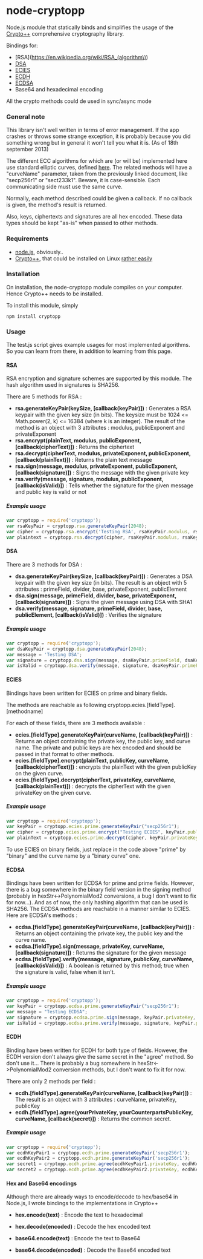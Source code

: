 node-cryptopp
================

Node.js module that statically binds and simplifies the usage of the [Crypto++](http://cryptopp.com) comprehensive cryptography library.

Bindings for:
* [RSA](https://en.wikipedia.org/wiki/RSA_(algorithm\))
* [DSA](https://en.wikipedia.org/wiki/Digital_Signature_Algorithm) 
* [ECIES](https://en.wikipedia.org/wiki/ECIES) 
* [ECDH](https://en.wikipedia.org/wiki/ECDH)
* [ECDSA](https://en.wikipedia.org/wiki/ECDSA)
* Base64 and hexadecimal encoding

All the crypto methods could de used in sync/async mode

### General note

This library isn't well written in terms of error management. If the app crashes or throws some strange exception, it is probably because you did something wrong but in general it won't tell you what it is. (As of 18th september 2013)

The different ECC algorithms for which are (or will be) implemented here use standard elliptic curves, defined [here](http://www.secg.org/collateral/sec2_final.pdf). The related methods will have a "curveName" parameter, taken from the previously linked document, like "secp256r1" or "sect233k1". Beware, it is case-sensible. Each communicating side must use the same curve.

Normally, each method described could be given a callback. If no callback is given, the method's result is returned.

Also, keys, ciphertexts and signatures are all hex encoded. These data types should be kept "as-is" when passed to other methods.

### Requirements
* [node.js](http://nodejs.org), obviously..
* [Crypto++](http://cryptopp.com), that could be installed on Linux [rather easily](http://cryptopp.com/wiki/Linux#Distribution_Package)

### Installation

On installation, the node-cryptopp module compiles on your computer. Hence Crypto++ needs to be installed.

To install this module, simply

```shell
npm install cryptopp
```

### Usage

The test.js script gives example usages for most implemented algorithms. So you can learn from there, in addition to learning from this page.

#### RSA

RSA encryption and signature schemes are supported by this module. The hash algorithm used in signatures is SHA256.

There are 5 methods for RSA :

* __rsa.generateKeyPair(keySize, [callback(keyPair)])__ : Generates a RSA keypair with the given key size (in bits). The keysize must be 1024 <= Math.power(2, k) <= 16384 (where k is an integer). The result of the method is an object with 3 attributes : modulus, publicExponent and privateExponent
* __rsa.encrypt(plainText, modulus, publicExponent, [callback(cipherText)])__ : Returns the ciphertext
* __rsa.decrypt(cipherText, modulus, privateExponent, publicExponent, [callback(plainText)])__ : Returns the plain text message
* __rsa.sign(message, modulus, privateExponent, publicExponent, [callback(signature)])__ : Signs the message with the given private key
* __rsa.verify(message, signature, modulus, publicExponent, [callback(isValid)])__ : Tells whether the signature for the given message and public key is valid or not

##### Example usage
```javascript
var cryptopp = require('cryptopp');
var rsaKeyPair = cryptopp.rsa.generateKeyPair(2048);
var cipher = cryptopp.rsa.encrypt('Testing RSA', rsaKeyPair.modulus, rsaKeyPair.publicExponent);
var plaintext = cryptopp.rsa.decrypt(cipher, rsaKeyPair.modulus, rsaKeyPair.privateExponent);
```

#### DSA

There are 3 methods for DSA :

* __dsa.generateKeyPair(keySize, [callback(keyPair)])__ : Generates a DSA keypair with the given key size (in bits). The result is an object with 5 attributes : primeField, divider, base, privateExponent, publicElement
* __dsa.sign(message, primeField, divider, base, privateExponent, [callback(signature)])__ : Signs the given message using DSA with SHA1
* __dsa.verify(message, signature, primeField, divider, base, publicElement, [callback(isValid)])__ : Verifies the signature

##### Example usage
```javascript
var cryptopp = require('cryptopp');
var dsaKeyPair = cryptopp.dsa.generateKeyPair(2048);
var message = 'Testing DSA';
var signature = cryptopp.dsa.sign(message, dsaKeyPair.primeField, dsaKeyPair.divider, dsaKeyPair.base, dsaKeyPair.privateExponent);
var isValid = cryptopp.dsa.verify(message, signature, dsaKeyPair.primeField, dsaKeyPair.divider, dsaKeyPair.base, dsaKeyPair.publicElement);
```

#### ECIES

Bindings have been written for ECIES on prime and binary fields.

The methods are reachable as following cryptopp.ecies.[fieldType].[methodname]

For each of these fields, there are 3 methods available :

* __ecies.[fieldType].generateKeyPair(curveName, [callback(keyPair)])__ : Returns an object containing the private key, the public key, and curve name. The private and public keys are hex encoded and should be passed in that format to other methods.
* __ecies.[fieldType].encrypt(plainText, publicKey, curveName, [callback(cipherText)])__ : encrypts the plainText with the given publicKey on the given curve.
* __ecies.[fieldType].decrypt(cipherText, privateKey, curveName, [callback(plainText)])__ : decrypts the cipherText with the given privateKey on the given curve.

##### Example usage
```javascript
var cryptopp = require('cryptopp');
var keyPair = cryptopp.ecies.prime.generateKeyPair("secp256r1");
var cipher = cryptopp.ecies.prime.encrypt("Testing ECIES", keyPair.publicKey, keyPair.curveName);
var plainText = cryptopp.ecies.prime.decrypt(cipher, keyPair.privateKey, keyPair.curveName);
```

To use ECIES on binary fields, just replace in the code above "prime" by "binary" and the curve name by a "binary curve" one.

#### ECDSA

Bindings have been written for ECDSA for prime and prime fields. However, there is a bug somewhere in the binary field version in the signing method (probably in hexStr<->PolynomialMod2 conversions, a bug I don't want to fix for now...). And as of now, the only hashing algorithm that can be used is SHA256. The ECDSA methods are reachable in a manner similar to ECIES. Here are ECDSA's methods :

* __ecdsa.[fieldType].generateKeyPair(curveName, [callback(keyPair)])__ : Returns an object containing the private key, the public key and the curve name.
* __ecdsa.[fieldType].sign(message, privateKey, curveName, [callback(signature)])__ : Returns the signature for the given message
* __ecdsa.[fieldType].verify(message, signature, publicKey, curveName, [callback(isValid)])__ : A boolean is returned by this method; true when the signature is valid, false when it isn't.

##### Example usage
```javascript
var cryptopp = require('cryptopp');
var keyPair = cryptopp.ecdsa.prime.generateKeyPair("secp256r1");
var message = "Testing ECDSA";
var signature = cryptopp.ecdsa.prime.sign(message, keyPair.privateKey, keyPair.curveName);
var isValid = cryptopp.ecdsa.prime.verify(message, signature, keyPair.publicKey, keyPair.curveName);
```

#### ECDH

Binding have been written for ECDH for both type of fields. However, the ECDH version don't always give the same secret in the "agree" method. So don't use it... There is probably a bug somewhere in hexStr<->PolynomialMod2 conversion methods, but I don't want to fix it for now.

There are only 2 methods per field :

* __ecdh.[fieldType].generateKeyPair(curveName, [callback(keyPair)])__ : The result is an object with 3 attributes : curveName, privateKey, publicKey
* __ecdh.[fieldType].agree(yourPrivateKey, yourCounterpartsPublicKey, curveName, [callback(secret)])__ : Returns the common secret.

##### Example usage
```javascript
var cryptopp = require('cryptopp');
var ecdhKeyPair1 = cryptopp.ecdh.prime.generateKeyPair('secp256r1');
var ecdhKeyPair2 = cryptopp.ecdh.prime.generateKeyPair('secp256r1');
var secret1 = cryptopp.ecdh.prime.agree(ecdhKeyPair1.privateKey, ecdhKeyPair2.publicKey, ecdhKeyPair1.curveName);
var secret2 = cryptopp.ecdh.prime.agree(ecdhKeyPair2.privateKey, ecdhKeyPair1.publicKey, ecdhKeyPair2.curveName);
```

#### Hex and Base64 encodings

Although there are already ways to encode/decode to hex/base64 in Node.js, I wrote bindings to the implementations in Crypto++

* __hex.encode(text)__ : Encode the text to hexadecimal
* __hex.decode(encoded)__ : Decode the hex encoded text

* __base64.encode(text)__ : Encode the text to Base64
* __base64.decode(encoded)__ : Decode the Base64 encoded text